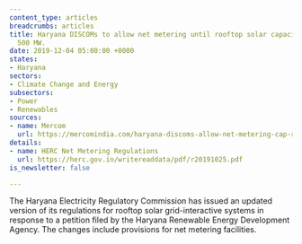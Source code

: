 ```yaml
---
content_type: articles
breadcrumbs: articles
title: Haryana DISCOMs to allow net metering until rooftop solar capacity reaches
  500 MW.
date: 2019-12-04 05:00:00 +0000
states:
- Haryana
sectors:
- Climate Change and Energy
subsectors:
- Power
- Renewables
sources:
- name: Mercom
  url: https://mercomindia.com/haryana-discoms-allow-net-metering-cap-rooftop-solar/
details:
- name: HERC Net Metering Regulations
  url: https://herc.gov.in/writereaddata/pdf/r20191025.pdf
is_newsletter: false

---
```

The Haryana Electricity Regulatory Commission has issued an updated version of its regulations for rooftop solar grid-interactive systems in response to a petition filed by the Haryana Renewable Energy Development Agency. The changes include provisions for net metering facilities.
